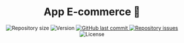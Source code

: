 <h1 align="center">
 App E-commerce 👚
</h1>

<p align="center">

  <img alt="Repository size" src="https://img.shields.io/github/repo-size/AriCamargos/AppShop">
  
  <img alt="Version" src="https://img.shields.io/badge/version-2.8.1-blue">
  
 

  <a href="https://github.com/AriCamargos/AppShop">
    <img alt="GitHub last commit" src="https://img.shields.io/github/last-commit/AriCamargos/AppShop">
  </a>

  <a href="https://github.com/AriCamargos/AppShop/issues">
    <img alt="Repository issues" src="https://img.shields.io/github/issues/AriCamargos/AppShop">
  </a>

  <img alt="License" src="https://img.shields.io/badge/license-MIT-brightgreen">
</p>

